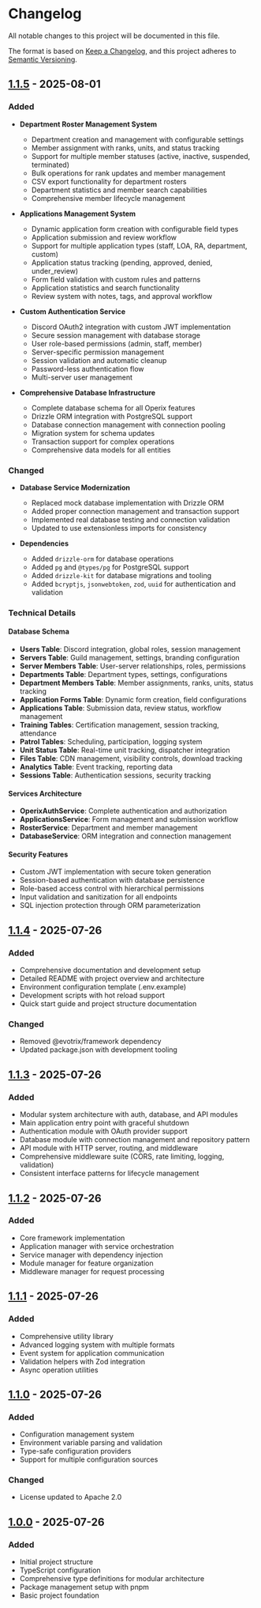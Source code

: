 # Changelog

All notable changes to this project will be documented in this file.

The format is based on [Keep a Changelog](https://keepachangelog.com/en/1.0.0/),
and this project adheres to [Semantic Versioning](https://semver.org/spec/v2.0.0.html).

## [1.1.5] - 2025-08-01

### Added

- **Department Roster Management System**

  - Department creation and management with configurable settings
  - Member assignment with ranks, units, and status tracking
  - Support for multiple member statuses (active, inactive, suspended, terminated)
  - Bulk operations for rank updates and member management
  - CSV export functionality for department rosters
  - Department statistics and member search capabilities
  - Comprehensive member lifecycle management

- **Applications Management System**

  - Dynamic application form creation with configurable field types
  - Application submission and review workflow
  - Support for multiple application types (staff, LOA, RA, department, custom)
  - Application status tracking (pending, approved, denied, under_review)
  - Form field validation with custom rules and patterns
  - Application statistics and search functionality
  - Review system with notes, tags, and approval workflow

- **Custom Authentication Service**

  - Discord OAuth2 integration with custom JWT implementation
  - Secure session management with database storage
  - User role-based permissions (admin, staff, member)
  - Server-specific permission management
  - Session validation and automatic cleanup
  - Password-less authentication flow
  - Multi-server user management

- **Comprehensive Database Infrastructure**
  - Complete database schema for all Operix features
  - Drizzle ORM integration with PostgreSQL support
  - Database connection management with connection pooling
  - Migration system for schema updates
  - Transaction support for complex operations
  - Comprehensive data models for all entities

### Changed

- **Database Service Modernization**

  - Replaced mock database implementation with Drizzle ORM
  - Added proper connection management and transaction support
  - Implemented real database testing and connection validation
  - Updated to use extensionless imports for consistency

- **Dependencies**
  - Added `drizzle-orm` for database operations
  - Added `pg` and `@types/pg` for PostgreSQL support
  - Added `drizzle-kit` for database migrations and tooling
  - Added `bcryptjs`, `jsonwebtoken`, `zod`, `uuid` for authentication and validation

### Technical Details

#### Database Schema

- **Users Table**: Discord integration, global roles, session management
- **Servers Table**: Guild management, settings, branding configuration
- **Server Members Table**: User-server relationships, roles, permissions
- **Departments Table**: Department types, settings, configurations
- **Department Members Table**: Member assignments, ranks, units, status tracking
- **Application Forms Table**: Dynamic form creation, field configurations
- **Applications Table**: Submission data, review status, workflow management
- **Training Tables**: Certification management, session tracking, attendance
- **Patrol Tables**: Scheduling, participation, logging system
- **Unit Status Table**: Real-time unit tracking, dispatcher integration
- **Files Table**: CDN management, visibility controls, download tracking
- **Analytics Table**: Event tracking, reporting data
- **Sessions Table**: Authentication sessions, security tracking

#### Services Architecture

- **OperixAuthService**: Complete authentication and authorization
- **ApplicationsService**: Form management and submission workflow
- **RosterService**: Department and member management
- **DatabaseService**: ORM integration and connection management

#### Security Features

- Custom JWT implementation with secure token generation
- Session-based authentication with database persistence
- Role-based access control with hierarchical permissions
- Input validation and sanitization for all endpoints
- SQL injection protection through ORM parameterization

## [1.1.4] - 2025-07-26

### Added

- Comprehensive documentation and development setup
- Detailed README with project overview and architecture
- Environment configuration template (.env.example)
- Development scripts with hot reload support
- Quick start guide and project structure documentation

### Changed

- Removed @evotrix/framework dependency
- Updated package.json with development tooling

## [1.1.3] - 2025-07-26

### Added

- Modular system architecture with auth, database, and API modules
- Main application entry point with graceful shutdown
- Authentication module with OAuth provider support
- Database module with connection management and repository pattern
- API module with HTTP server, routing, and middleware
- Comprehensive middleware suite (CORS, rate limiting, logging, validation)
- Consistent interface patterns for lifecycle management

## [1.1.2] - 2025-07-26

### Added

- Core framework implementation
- Application manager with service orchestration
- Service manager with dependency injection
- Module manager for feature organization
- Middleware manager for request processing

## [1.1.1] - 2025-07-26

### Added

- Comprehensive utility library
- Advanced logging system with multiple formats
- Event system for application communication
- Validation helpers with Zod integration
- Async operation utilities

## [1.1.0] - 2025-07-26

### Added

- Configuration management system
- Environment variable parsing and validation
- Type-safe configuration providers
- Support for multiple configuration sources

### Changed

- License updated to Apache 2.0

## [1.0.0] - 2025-07-26

### Added

- Initial project structure
- TypeScript configuration
- Comprehensive type definitions for modular architecture
- Package management setup with pnpm
- Basic project foundation

[1.1.5]: https://github.com/Operix-Devlopment/operix.backend/compare/v1.1.4...v1.1.5
[1.1.4]: https://github.com/Operix-Devlopment/operix.backend/compare/v1.1.3...v1.1.4
[1.1.3]: https://github.com/Operix-Devlopment/operix.backend/compare/v1.1.2...v1.1.3
[1.1.2]: https://github.com/Operix-Devlopment/operix.backend/compare/v1.1.1...v1.1.2
[1.1.1]: https://github.com/Operix-Devlopment/operix.backend/compare/v1.1.0...v1.1.1
[1.1.0]: https://github.com/Operix-Devlopment/operix.backend/compare/v1.0.0...v1.1.0
[1.0.0]: https://github.com/Operix-Devlopment/operix.backend/releases/tag/v1.0.0
